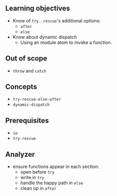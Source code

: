 ## Learning objectives

- Know of `try..rescue`'s additional options:
  - `after`
  - `else`
- Know about dynamic dispatch
  - Using an module atom to invoke a function.

## Out of scope

- `throw` and `catch`

## Concepts

- `try-rescue-else-after`
- `dynamic-dispatch`

## Prerequisites

- `io`
- `try-rescue`

## Analyzer

- ensure functions appear in each section:
  - open before `try`
  - write in `try`
  - handle the happy path in `else`
  - clean up in `after`
